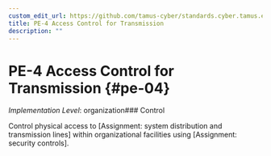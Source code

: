 ```yaml
---
custom_edit_url: https://github.com/tamus-cyber/standards.cyber.tamus.edu/tree/main/static/content/tamus.edu/TAMUS_profile.xml
title: PE-4 Access Control for Transmission
description: ""
---
```


# PE-4 Access Control for Transmission {#pe-04}

_Implementation Level_: organization### Control

Control physical access to [Assignment: system distribution and transmission lines] within organizational facilities using [Assignment: security controls].

